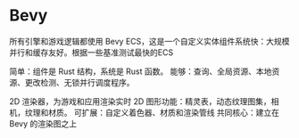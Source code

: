 # 

# Bevy

所有引擎和游戏逻辑都使用 Bevy ECS，这是一个自定义实体组件系统快：大规模并行和缓存友好。根据一些基准测试最快的ECS

简单：组件是 Rust 结构，系统是 Rust 函数。
能够：查询、全局资源、本地资源、更改检测、无锁并行调度程序。

2D 渲染器，为游戏和应用渲染实时 2D 图形功能：精灵表，动态纹理图集，相机，纹理和材质。
可扩展：自定义着色器、材质和渲染管线
共同核心：建立在 Bevy 的渲染图之上

